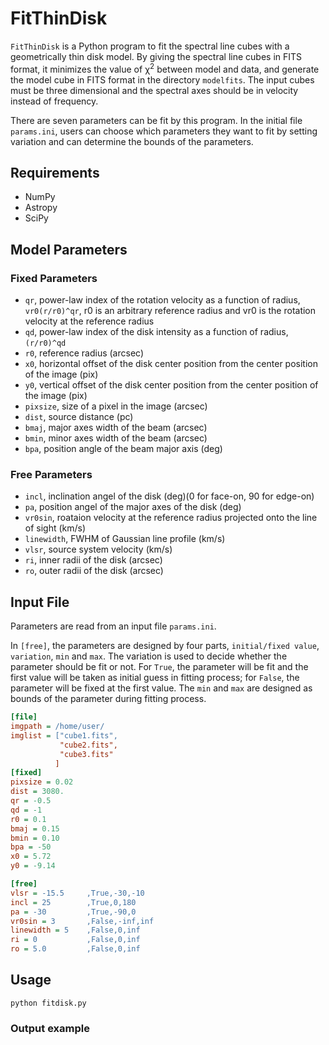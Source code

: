 # FitThinDisk
`FitThinDisk` is a Python program to fit the spectral line cubes with a geometrically thin disk model. By giving the spectral line cubes in FITS format, it minimizes the value of &chi;<sup>2</sup> between model and data, and generate the model cube in FITS format in the directory `modelfits`. The input cubes must be three dimensional and the spectral axes should be in velocity instead of frequency.   

There are seven parameters can be fit by this program. In the initial file `params.ini`, users can choose which parameters they want to fit by setting variation and can determine the bounds of the parameters.    

## Requirements
* NumPy
* Astropy
* SciPy

## Model Parameters
### Fixed Parameters
* `qr`, power-law index of the rotation velocity as a function of radius, `vr0(r/r0)^qr`, r0 is an arbitrary reference radius and vr0 is the rotation velocity at the reference radius 
* `qd`, power-law index of the disk intensity as a function of radius, `(r/r0)^qd`
* `r0`, reference radius (arcsec)
* `x0`, horizontal offset of the disk center position from the center position of the image (pix)
* `y0`, vertical offset of the disk center position from the center position of the image (pix)
* `pixsize`, size of a pixel in the image (arcsec)
* `dist`, source distance (pc) 
* `bmaj`, major axes width of the beam (arcsec)
* `bmin`, minor axes width of the beam (arcsec)
* `bpa`, position angle of the beam major axis (deg)
### Free Parameters
* `incl`, inclination angel of the disk (deg)(0 for face-on, 90 for edge-on) 
* `pa`, position angel of the major axes of the disk (deg) 
* `vr0sin`, roataion velocity at the reference radius projected onto the line of sight (km/s) 
* `linewidth`, FWHM of Gaussian line profile (km/s)
* `vlsr`, source system velocity (km/s) 
* `ri`, inner radii of the disk (arcsec) 
* `ro`, outer radii of the disk (arcsec)

## Input File
Parameters are read from an input file `params.ini`.

In `[free]`, the parameters are designed by four parts, `initial/fixed value`, `variation`, `min` and `max`.
The variation is used to decide whether the parameter should be fit or not. For `True`, the parameter will be fit and the first value will be taken as initial guess in fitting process; for `False`, the parameter will be fixed at the first value.
The `min` and `max` are designed as bounds of the parameter during fitting process. 

```ini
[file]
imgpath = /home/user/
imglist = ["cube1.fits",
           "cube2.fits",
           "cube3.fits"
          ]
[fixed]
pixsize = 0.02
dist = 3080.
qr = -0.5
qd = -1
r0 = 0.1
bmaj = 0.15
bmin = 0.10
bpa = -50
x0 = 5.72
y0 = -9.14

[free]
vlsr = -15.5     ,True,-30,-10
incl = 25        ,True,0,180
pa = -30         ,True,-90,0
vr0sin = 3       ,False,-inf,inf
linewidth = 5    ,False,0,inf
ri = 0           ,False,0,inf
ro = 5.0         ,False,0,inf
```
## Usage
`python fitdisk.py`

### Output example 
